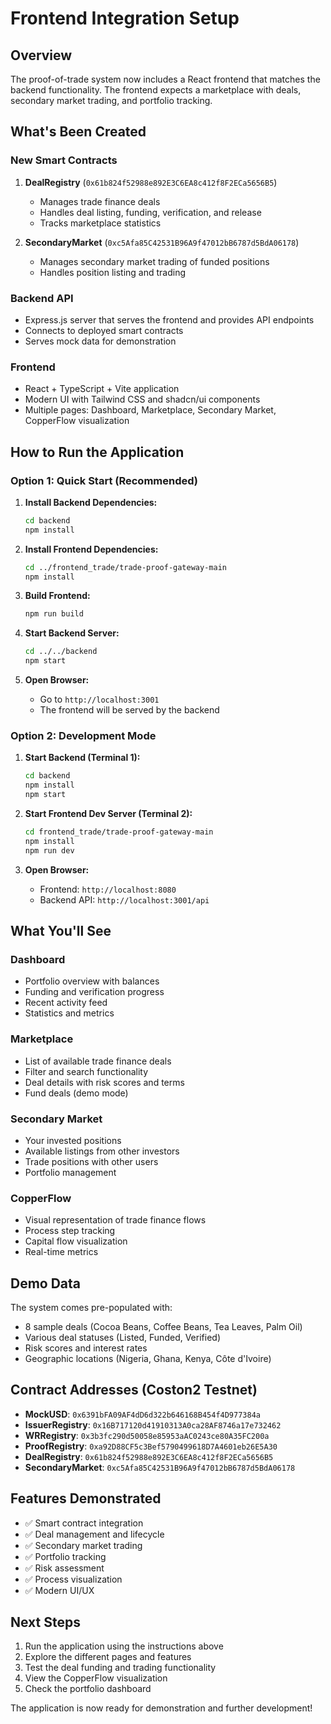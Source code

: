 # Frontend Integration Setup

## Overview
The proof-of-trade system now includes a React frontend that matches the backend functionality. The frontend expects a marketplace with deals, secondary market trading, and portfolio tracking.

## What's Been Created

### New Smart Contracts
1. **DealRegistry** (`0x61b824f52988e892E3C6EA8c412f8F2ECa5656B5`)
   - Manages trade finance deals
   - Handles deal listing, funding, verification, and release
   - Tracks marketplace statistics

2. **SecondaryMarket** (`0xc5Afa85C42531B96A9f47012bB6787d5BdA06178`)
   - Manages secondary market trading of funded positions
   - Handles position listing and trading

### Backend API
- Express.js server that serves the frontend and provides API endpoints
- Connects to deployed smart contracts
- Serves mock data for demonstration

### Frontend
- React + TypeScript + Vite application
- Modern UI with Tailwind CSS and shadcn/ui components
- Multiple pages: Dashboard, Marketplace, Secondary Market, CopperFlow visualization

## How to Run the Application

### Option 1: Quick Start (Recommended)
1. **Install Backend Dependencies:**
   ```bash
   cd backend
   npm install
   ```

2. **Install Frontend Dependencies:**
   ```bash
   cd ../frontend_trade/trade-proof-gateway-main
   npm install
   ```

3. **Build Frontend:**
   ```bash
   npm run build
   ```

4. **Start Backend Server:**
   ```bash
   cd ../../backend
   npm start
   ```

5. **Open Browser:**
   - Go to `http://localhost:3001`
   - The frontend will be served by the backend

### Option 2: Development Mode
1. **Start Backend (Terminal 1):**
   ```bash
   cd backend
   npm install
   npm start
   ```

2. **Start Frontend Dev Server (Terminal 2):**
   ```bash
   cd frontend_trade/trade-proof-gateway-main
   npm install
   npm run dev
   ```

3. **Open Browser:**
   - Frontend: `http://localhost:8080`
   - Backend API: `http://localhost:3001/api`

## What You'll See

### Dashboard
- Portfolio overview with balances
- Funding and verification progress
- Recent activity feed
- Statistics and metrics

### Marketplace
- List of available trade finance deals
- Filter and search functionality
- Deal details with risk scores and terms
- Fund deals (demo mode)

### Secondary Market
- Your invested positions
- Available listings from other investors
- Trade positions with other users
- Portfolio management

### CopperFlow
- Visual representation of trade finance flows
- Process step tracking
- Capital flow visualization
- Real-time metrics

## Demo Data
The system comes pre-populated with:
- 8 sample deals (Cocoa Beans, Coffee Beans, Tea Leaves, Palm Oil)
- Various deal statuses (Listed, Funded, Verified)
- Risk scores and interest rates
- Geographic locations (Nigeria, Ghana, Kenya, Côte d'Ivoire)

## Contract Addresses (Coston2 Testnet)
- **MockUSD**: `0x6391bFA09AF4dD6d322b646168B454f4D977384a`
- **IssuerRegistry**: `0x16B717120d41910313A0ca28AF8746a17e732462`
- **WRRegistry**: `0x3b3fc290d50058e85953aAC0243ce80A35FC200a`
- **ProofRegistry**: `0xa92D88CF5c3Bef5790499618D7A4601eb26E5A30`
- **DealRegistry**: `0x61b824f52988e892E3C6EA8c412f8F2ECa5656B5`
- **SecondaryMarket**: `0xc5Afa85C42531B96A9f47012bB6787d5BdA06178`

## Features Demonstrated
- ✅ Smart contract integration
- ✅ Deal management and lifecycle
- ✅ Secondary market trading
- ✅ Portfolio tracking
- ✅ Risk assessment
- ✅ Process visualization
- ✅ Modern UI/UX

## Next Steps
1. Run the application using the instructions above
2. Explore the different pages and features
3. Test the deal funding and trading functionality
4. View the CopperFlow visualization
5. Check the portfolio dashboard

The application is now ready for demonstration and further development!
